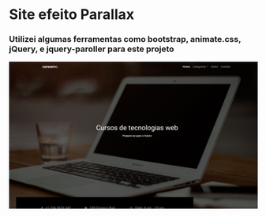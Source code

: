 # Site efeito Parallax

### Utilizei algumas ferramentas como bootstrap, animate.css, jQuery, e jquery-paroller para este projeto 

[![Imagem de fundo](images/bgMdParallax.png)](https://site-parallax.netlify.app/)